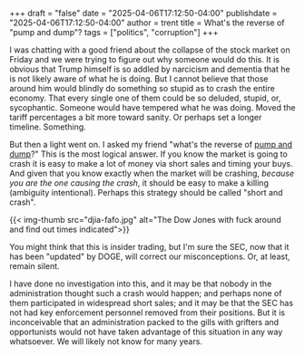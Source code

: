 +++
draft = "false"
date = "2025-04-06T17:12:50-04:00"
publishdate = "2025-04-06T17:12:50-04:00"
author = trent
title =  What's the reverse of "pump and dump"?
tags = ["politics", "corruption"]
+++

I was chatting with a good friend about the collapse of the stock market on Friday and we were trying to figure out why someone would do this.  It is obvious that Trump himself is so addled by narcicism and dementia that he is not likely aware of what he is doing.  But I cannot believe that those around him would blindly do something so stupid as to crash the entire economy.  That every single one of them could be so deluded, stupid, or, sycophantic.  Someone would have tempered what he was doing.  Moved the tariff percentages a bit more toward sanity.  Or perhaps set a longer timeline.  Something.

But then a light went on.  I asked my friend "what's the reverse of [pump and dump](https://en.wikipedia.org/wiki/Pump_and_dump)?"  This is the most logical answer.  If you know the market is going to crash it is easy to make a lot of money via short sales and timing your buys.  And given that you know exactly when the market will be crashing, *because you are the one causing the crash*, it should be easy to make a killing (ambiguity intentional).  Perhaps this strategy should be called "short and crash".

{{< img-thumb src="djia-fafo.jpg" alt="The Dow Jones with fuck around and find out times indicated">}}

You might think that this is insider trading, but I'm sure the SEC, now that it has been "updated" by DOGE, will correct our misconceptions.  Or, at least, remain silent.

I have done no investigation into this, and it may be that nobody in the administration thought such a crash would happen; and perhaps none of them participated in widespread short sales; and it may be that the SEC has not had key enforcement personnel removed from their positions.  But it is inconceivable that an administration packed to the gills with grifters and opportunists would not have taken advantage of this situation in any way whatsoever.  We will likely not know for many years.


